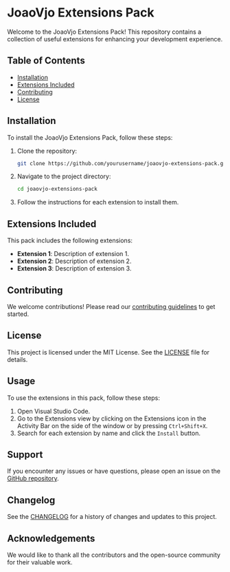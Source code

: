 # JoaoVjo Extensions Pack

Welcome to the JoaoVjo Extensions Pack! This repository contains a collection of useful extensions for enhancing your development experience.

## Table of Contents

- [Installation](#installation)
- [Extensions Included](#extensions-included)
- [Contributing](#contributing)
- [License](#license)

## Installation

To install the JoaoVjo Extensions Pack, follow these steps:

1. Clone the repository:
    ```sh
    git clone https://github.com/yourusername/joaovjo-extensions-pack.git
    ```
2. Navigate to the project directory:
    ```sh
    cd joaovjo-extensions-pack
    ```
3. Follow the instructions for each extension to install them.

## Extensions Included

This pack includes the following extensions:

- **Extension 1**: Description of extension 1.
- **Extension 2**: Description of extension 2.
- **Extension 3**: Description of extension 3.

## Contributing

We welcome contributions! Please read our [contributing guidelines](CONTRIBUTING.md) to get started.

## License

This project is licensed under the MIT License. See the [LICENSE](LICENSE) file for details.

## Usage

To use the extensions in this pack, follow these steps:

1. Open Visual Studio Code.
2. Go to the Extensions view by clicking on the Extensions icon in the Activity Bar on the side of the window or by pressing `Ctrl+Shift+X`.
3. Search for each extension by name and click the `Install` button.

## Support

If you encounter any issues or have questions, please open an issue on the [GitHub repository](https://github.com/yourusername/joaovjo-extensions-pack/issues).

## Changelog

See the [CHANGELOG](CHANGELOG.md) for a history of changes and updates to this project.

## Acknowledgements

We would like to thank all the contributors and the open-source community for their valuable work.





















